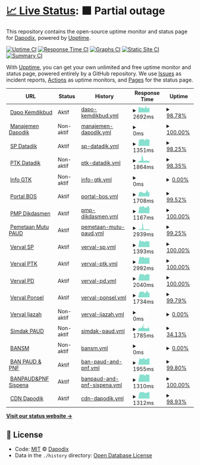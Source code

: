 # [📈 Live Status](https://dapodix.github.io/status): <!--live status--> **🟧 Partial outage**

This repository contains the open-source uptime monitor and status page for [Dapodix](https://dapodix.github.io/status), powered by [Upptime](https://github.com/upptime/upptime).

[![Uptime CI](https://github.com/koj-co/upptime/workflows/Uptime%20CI/badge.svg)](https://github.com/koj-co/upptime/actions?query=workflow%3A%22Uptime+CI%22)
[![Response Time CI](https://github.com/koj-co/upptime/workflows/Response%20Time%20CI/badge.svg)](https://github.com/koj-co/upptime/actions?query=workflow%3A%22Response+Time+CI%22)
[![Graphs CI](https://github.com/koj-co/upptime/workflows/Graphs%20CI/badge.svg)](https://github.com/koj-co/upptime/actions?query=workflow%3A%22Graphs+CI%22)
[![Static Site CI](https://github.com/koj-co/upptime/workflows/Static%20Site%20CI/badge.svg)](https://github.com/koj-co/upptime/actions?query=workflow%3A%22Static+Site+CI%22)
[![Summary CI](https://github.com/koj-co/upptime/workflows/Summary%20CI/badge.svg)](https://github.com/koj-co/upptime/actions?query=workflow%3A%22Summary+CI%22)

With [Upptime](https://upptime.js.org), you can get your own unlimited and free uptime monitor and status page, powered entirely by a GitHub repository. We use [Issues](https://github.com/dapodix/status/issues) as incident reports, [Actions](https://github.com/dapodix/status/actions) as uptime monitors, and [Pages](https://dapodix.github.io/status) for the status page.

<!--start: status pages-->
<!-- This summary is generated by Upptime (https://github.com/upptime/upptime) -->
<!-- Do not edit this manually, your changes will be overwritten -->
<!-- prettier-ignore -->
| URL | Status | History | Response Time | Uptime |
| --- | ------ | ------- | ------------- | ------ |
| <img alt="" src="https://favicons.githubusercontent.com/dapo.kemdikbud.go.id" height="13"> [Dapo Kemdikbud](https://dapo.kemdikbud.go.id/) | Aktif | [dapo-kemdikbud.yml](https://github.com/dapodix/status/commits/master/history/dapo-kemdikbud.yml) | <details><summary><img alt="Response time graph" src="./graphs/dapo-kemdikbud/response-time-week.png" height="20"> 2692ms</summary><br><a href="https://dapodix.github.io/status/history/dapo-kemdikbud"><img alt="Response time 2875" src="https://img.shields.io/endpoint?url=https%3A%2F%2Fraw.githubusercontent.com%2Fdapodix%2Fstatus%2Fmaster%2Fapi%2Fdapo-kemdikbud%2Fresponse-time.json"></a><br><a href="https://dapodix.github.io/status/history/dapo-kemdikbud"><img alt="24-hour response time 2629" src="https://img.shields.io/endpoint?url=https%3A%2F%2Fraw.githubusercontent.com%2Fdapodix%2Fstatus%2Fmaster%2Fapi%2Fdapo-kemdikbud%2Fresponse-time-day.json"></a><br><a href="https://dapodix.github.io/status/history/dapo-kemdikbud"><img alt="7-day response time 2692" src="https://img.shields.io/endpoint?url=https%3A%2F%2Fraw.githubusercontent.com%2Fdapodix%2Fstatus%2Fmaster%2Fapi%2Fdapo-kemdikbud%2Fresponse-time-week.json"></a><br><a href="https://dapodix.github.io/status/history/dapo-kemdikbud"><img alt="30-day response time 2875" src="https://img.shields.io/endpoint?url=https%3A%2F%2Fraw.githubusercontent.com%2Fdapodix%2Fstatus%2Fmaster%2Fapi%2Fdapo-kemdikbud%2Fresponse-time-month.json"></a><br><a href="https://dapodix.github.io/status/history/dapo-kemdikbud"><img alt="1-year response time 2875" src="https://img.shields.io/endpoint?url=https%3A%2F%2Fraw.githubusercontent.com%2Fdapodix%2Fstatus%2Fmaster%2Fapi%2Fdapo-kemdikbud%2Fresponse-time-year.json"></a></details> | <details><summary><a href="https://dapodix.github.io/status/history/dapo-kemdikbud">98.78%</a></summary><a href="https://dapodix.github.io/status/history/dapo-kemdikbud"><img alt="All-time uptime 98.18%" src="https://img.shields.io/endpoint?url=https%3A%2F%2Fraw.githubusercontent.com%2Fdapodix%2Fstatus%2Fmaster%2Fapi%2Fdapo-kemdikbud%2Fuptime.json"></a><br><a href="https://dapodix.github.io/status/history/dapo-kemdikbud"><img alt="24-hour uptime 99.07%" src="https://img.shields.io/endpoint?url=https%3A%2F%2Fraw.githubusercontent.com%2Fdapodix%2Fstatus%2Fmaster%2Fapi%2Fdapo-kemdikbud%2Fuptime-day.json"></a><br><a href="https://dapodix.github.io/status/history/dapo-kemdikbud"><img alt="7-day uptime 98.78%" src="https://img.shields.io/endpoint?url=https%3A%2F%2Fraw.githubusercontent.com%2Fdapodix%2Fstatus%2Fmaster%2Fapi%2Fdapo-kemdikbud%2Fuptime-week.json"></a><br><a href="https://dapodix.github.io/status/history/dapo-kemdikbud"><img alt="30-day uptime 98.18%" src="https://img.shields.io/endpoint?url=https%3A%2F%2Fraw.githubusercontent.com%2Fdapodix%2Fstatus%2Fmaster%2Fapi%2Fdapo-kemdikbud%2Fuptime-month.json"></a><br><a href="https://dapodix.github.io/status/history/dapo-kemdikbud"><img alt="1-year uptime 98.18%" src="https://img.shields.io/endpoint?url=https%3A%2F%2Fraw.githubusercontent.com%2Fdapodix%2Fstatus%2Fmaster%2Fapi%2Fdapo-kemdikbud%2Fuptime-year.json"></a></details>
| <img alt="" src="https://favicons.githubusercontent.com/datadik.kemdikbud.go.id" height="13"> [Manajemen Dapodik](http://datadik.kemdikbud.go.id/) | Non-aktif | [manajemen-dapodik.yml](https://github.com/dapodix/status/commits/master/history/manajemen-dapodik.yml) | <details><summary><img alt="Response time graph" src="./graphs/manajemen-dapodik/response-time-week.png" height="20"> 0ms</summary><br><a href="https://dapodix.github.io/status/history/manajemen-dapodik"><img alt="Response time 0" src="https://img.shields.io/endpoint?url=https%3A%2F%2Fraw.githubusercontent.com%2Fdapodix%2Fstatus%2Fmaster%2Fapi%2Fmanajemen-dapodik%2Fresponse-time.json"></a><br><a href="https://dapodix.github.io/status/history/manajemen-dapodik"><img alt="24-hour response time 0" src="https://img.shields.io/endpoint?url=https%3A%2F%2Fraw.githubusercontent.com%2Fdapodix%2Fstatus%2Fmaster%2Fapi%2Fmanajemen-dapodik%2Fresponse-time-day.json"></a><br><a href="https://dapodix.github.io/status/history/manajemen-dapodik"><img alt="7-day response time 0" src="https://img.shields.io/endpoint?url=https%3A%2F%2Fraw.githubusercontent.com%2Fdapodix%2Fstatus%2Fmaster%2Fapi%2Fmanajemen-dapodik%2Fresponse-time-week.json"></a><br><a href="https://dapodix.github.io/status/history/manajemen-dapodik"><img alt="30-day response time 0" src="https://img.shields.io/endpoint?url=https%3A%2F%2Fraw.githubusercontent.com%2Fdapodix%2Fstatus%2Fmaster%2Fapi%2Fmanajemen-dapodik%2Fresponse-time-month.json"></a><br><a href="https://dapodix.github.io/status/history/manajemen-dapodik"><img alt="1-year response time 0" src="https://img.shields.io/endpoint?url=https%3A%2F%2Fraw.githubusercontent.com%2Fdapodix%2Fstatus%2Fmaster%2Fapi%2Fmanajemen-dapodik%2Fresponse-time-year.json"></a></details> | <details><summary><a href="https://dapodix.github.io/status/history/manajemen-dapodik">100.00%</a></summary><a href="https://dapodix.github.io/status/history/manajemen-dapodik"><img alt="All-time uptime 51.73%" src="https://img.shields.io/endpoint?url=https%3A%2F%2Fraw.githubusercontent.com%2Fdapodix%2Fstatus%2Fmaster%2Fapi%2Fmanajemen-dapodik%2Fuptime.json"></a><br><a href="https://dapodix.github.io/status/history/manajemen-dapodik"><img alt="24-hour uptime 100.00%" src="https://img.shields.io/endpoint?url=https%3A%2F%2Fraw.githubusercontent.com%2Fdapodix%2Fstatus%2Fmaster%2Fapi%2Fmanajemen-dapodik%2Fuptime-day.json"></a><br><a href="https://dapodix.github.io/status/history/manajemen-dapodik"><img alt="7-day uptime 100.00%" src="https://img.shields.io/endpoint?url=https%3A%2F%2Fraw.githubusercontent.com%2Fdapodix%2Fstatus%2Fmaster%2Fapi%2Fmanajemen-dapodik%2Fuptime-week.json"></a><br><a href="https://dapodix.github.io/status/history/manajemen-dapodik"><img alt="30-day uptime 51.73%" src="https://img.shields.io/endpoint?url=https%3A%2F%2Fraw.githubusercontent.com%2Fdapodix%2Fstatus%2Fmaster%2Fapi%2Fmanajemen-dapodik%2Fuptime-month.json"></a><br><a href="https://dapodix.github.io/status/history/manajemen-dapodik"><img alt="1-year uptime 51.73%" src="https://img.shields.io/endpoint?url=https%3A%2F%2Fraw.githubusercontent.com%2Fdapodix%2Fstatus%2Fmaster%2Fapi%2Fmanajemen-dapodik%2Fuptime-year.json"></a></details>
| <img alt="" src="https://favicons.githubusercontent.com/sp.datadik.kemdikbud.go.id" height="13"> [SP Datadik](https://sp.datadik.kemdikbud.go.id/) | Aktif | [sp-datadik.yml](https://github.com/dapodix/status/commits/master/history/sp-datadik.yml) | <details><summary><img alt="Response time graph" src="./graphs/sp-datadik/response-time-week.png" height="20"> 1351ms</summary><br><a href="https://dapodix.github.io/status/history/sp-datadik"><img alt="Response time 3571" src="https://img.shields.io/endpoint?url=https%3A%2F%2Fraw.githubusercontent.com%2Fdapodix%2Fstatus%2Fmaster%2Fapi%2Fsp-datadik%2Fresponse-time.json"></a><br><a href="https://dapodix.github.io/status/history/sp-datadik"><img alt="24-hour response time 1330" src="https://img.shields.io/endpoint?url=https%3A%2F%2Fraw.githubusercontent.com%2Fdapodix%2Fstatus%2Fmaster%2Fapi%2Fsp-datadik%2Fresponse-time-day.json"></a><br><a href="https://dapodix.github.io/status/history/sp-datadik"><img alt="7-day response time 1351" src="https://img.shields.io/endpoint?url=https%3A%2F%2Fraw.githubusercontent.com%2Fdapodix%2Fstatus%2Fmaster%2Fapi%2Fsp-datadik%2Fresponse-time-week.json"></a><br><a href="https://dapodix.github.io/status/history/sp-datadik"><img alt="30-day response time 3571" src="https://img.shields.io/endpoint?url=https%3A%2F%2Fraw.githubusercontent.com%2Fdapodix%2Fstatus%2Fmaster%2Fapi%2Fsp-datadik%2Fresponse-time-month.json"></a><br><a href="https://dapodix.github.io/status/history/sp-datadik"><img alt="1-year response time 3571" src="https://img.shields.io/endpoint?url=https%3A%2F%2Fraw.githubusercontent.com%2Fdapodix%2Fstatus%2Fmaster%2Fapi%2Fsp-datadik%2Fresponse-time-year.json"></a></details> | <details><summary><a href="https://dapodix.github.io/status/history/sp-datadik">98.25%</a></summary><a href="https://dapodix.github.io/status/history/sp-datadik"><img alt="All-time uptime 84.01%" src="https://img.shields.io/endpoint?url=https%3A%2F%2Fraw.githubusercontent.com%2Fdapodix%2Fstatus%2Fmaster%2Fapi%2Fsp-datadik%2Fuptime.json"></a><br><a href="https://dapodix.github.io/status/history/sp-datadik"><img alt="24-hour uptime 89.86%" src="https://img.shields.io/endpoint?url=https%3A%2F%2Fraw.githubusercontent.com%2Fdapodix%2Fstatus%2Fmaster%2Fapi%2Fsp-datadik%2Fuptime-day.json"></a><br><a href="https://dapodix.github.io/status/history/sp-datadik"><img alt="7-day uptime 98.25%" src="https://img.shields.io/endpoint?url=https%3A%2F%2Fraw.githubusercontent.com%2Fdapodix%2Fstatus%2Fmaster%2Fapi%2Fsp-datadik%2Fuptime-week.json"></a><br><a href="https://dapodix.github.io/status/history/sp-datadik"><img alt="30-day uptime 84.01%" src="https://img.shields.io/endpoint?url=https%3A%2F%2Fraw.githubusercontent.com%2Fdapodix%2Fstatus%2Fmaster%2Fapi%2Fsp-datadik%2Fuptime-month.json"></a><br><a href="https://dapodix.github.io/status/history/sp-datadik"><img alt="1-year uptime 84.01%" src="https://img.shields.io/endpoint?url=https%3A%2F%2Fraw.githubusercontent.com%2Fdapodix%2Fstatus%2Fmaster%2Fapi%2Fsp-datadik%2Fuptime-year.json"></a></details>
| <img alt="" src="https://favicons.githubusercontent.com/ptk.datadik.kemdikbud.go.id" height="13"> [PTK Datadik](https://ptk.datadik.kemdikbud.go.id) | Non-aktif | [ptk-datadik.yml](https://github.com/dapodix/status/commits/master/history/ptk-datadik.yml) | <details><summary><img alt="Response time graph" src="./graphs/ptk-datadik/response-time-week.png" height="20"> 1864ms</summary><br><a href="https://dapodix.github.io/status/history/ptk-datadik"><img alt="Response time 7818" src="https://img.shields.io/endpoint?url=https%3A%2F%2Fraw.githubusercontent.com%2Fdapodix%2Fstatus%2Fmaster%2Fapi%2Fptk-datadik%2Fresponse-time.json"></a><br><a href="https://dapodix.github.io/status/history/ptk-datadik"><img alt="24-hour response time 1354" src="https://img.shields.io/endpoint?url=https%3A%2F%2Fraw.githubusercontent.com%2Fdapodix%2Fstatus%2Fmaster%2Fapi%2Fptk-datadik%2Fresponse-time-day.json"></a><br><a href="https://dapodix.github.io/status/history/ptk-datadik"><img alt="7-day response time 1864" src="https://img.shields.io/endpoint?url=https%3A%2F%2Fraw.githubusercontent.com%2Fdapodix%2Fstatus%2Fmaster%2Fapi%2Fptk-datadik%2Fresponse-time-week.json"></a><br><a href="https://dapodix.github.io/status/history/ptk-datadik"><img alt="30-day response time 7818" src="https://img.shields.io/endpoint?url=https%3A%2F%2Fraw.githubusercontent.com%2Fdapodix%2Fstatus%2Fmaster%2Fapi%2Fptk-datadik%2Fresponse-time-month.json"></a><br><a href="https://dapodix.github.io/status/history/ptk-datadik"><img alt="1-year response time 7818" src="https://img.shields.io/endpoint?url=https%3A%2F%2Fraw.githubusercontent.com%2Fdapodix%2Fstatus%2Fmaster%2Fapi%2Fptk-datadik%2Fresponse-time-year.json"></a></details> | <details><summary><a href="https://dapodix.github.io/status/history/ptk-datadik">98.35%</a></summary><a href="https://dapodix.github.io/status/history/ptk-datadik"><img alt="All-time uptime 95.24%" src="https://img.shields.io/endpoint?url=https%3A%2F%2Fraw.githubusercontent.com%2Fdapodix%2Fstatus%2Fmaster%2Fapi%2Fptk-datadik%2Fuptime.json"></a><br><a href="https://dapodix.github.io/status/history/ptk-datadik"><img alt="24-hour uptime 99.96%" src="https://img.shields.io/endpoint?url=https%3A%2F%2Fraw.githubusercontent.com%2Fdapodix%2Fstatus%2Fmaster%2Fapi%2Fptk-datadik%2Fuptime-day.json"></a><br><a href="https://dapodix.github.io/status/history/ptk-datadik"><img alt="7-day uptime 98.35%" src="https://img.shields.io/endpoint?url=https%3A%2F%2Fraw.githubusercontent.com%2Fdapodix%2Fstatus%2Fmaster%2Fapi%2Fptk-datadik%2Fuptime-week.json"></a><br><a href="https://dapodix.github.io/status/history/ptk-datadik"><img alt="30-day uptime 95.24%" src="https://img.shields.io/endpoint?url=https%3A%2F%2Fraw.githubusercontent.com%2Fdapodix%2Fstatus%2Fmaster%2Fapi%2Fptk-datadik%2Fuptime-month.json"></a><br><a href="https://dapodix.github.io/status/history/ptk-datadik"><img alt="1-year uptime 95.24%" src="https://img.shields.io/endpoint?url=https%3A%2F%2Fraw.githubusercontent.com%2Fdapodix%2Fstatus%2Fmaster%2Fapi%2Fptk-datadik%2Fuptime-year.json"></a></details>
| <img alt="" src="https://favicons.githubusercontent.com/info.gtk.kemdikbud.go.id" height="13"> [Info GTK](https://info.gtk.kemdikbud.go.id/) | Non-aktif | [info-gtk.yml](https://github.com/dapodix/status/commits/master/history/info-gtk.yml) | <details><summary><img alt="Response time graph" src="./graphs/info-gtk/response-time-week.png" height="20"> 0ms</summary><br><a href="https://dapodix.github.io/status/history/info-gtk"><img alt="Response time 0" src="https://img.shields.io/endpoint?url=https%3A%2F%2Fraw.githubusercontent.com%2Fdapodix%2Fstatus%2Fmaster%2Fapi%2Finfo-gtk%2Fresponse-time.json"></a><br><a href="https://dapodix.github.io/status/history/info-gtk"><img alt="24-hour response time 0" src="https://img.shields.io/endpoint?url=https%3A%2F%2Fraw.githubusercontent.com%2Fdapodix%2Fstatus%2Fmaster%2Fapi%2Finfo-gtk%2Fresponse-time-day.json"></a><br><a href="https://dapodix.github.io/status/history/info-gtk"><img alt="7-day response time 0" src="https://img.shields.io/endpoint?url=https%3A%2F%2Fraw.githubusercontent.com%2Fdapodix%2Fstatus%2Fmaster%2Fapi%2Finfo-gtk%2Fresponse-time-week.json"></a><br><a href="https://dapodix.github.io/status/history/info-gtk"><img alt="30-day response time 0" src="https://img.shields.io/endpoint?url=https%3A%2F%2Fraw.githubusercontent.com%2Fdapodix%2Fstatus%2Fmaster%2Fapi%2Finfo-gtk%2Fresponse-time-month.json"></a><br><a href="https://dapodix.github.io/status/history/info-gtk"><img alt="1-year response time 0" src="https://img.shields.io/endpoint?url=https%3A%2F%2Fraw.githubusercontent.com%2Fdapodix%2Fstatus%2Fmaster%2Fapi%2Finfo-gtk%2Fresponse-time-year.json"></a></details> | <details><summary><a href="https://dapodix.github.io/status/history/info-gtk">0.00%</a></summary><a href="https://dapodix.github.io/status/history/info-gtk"><img alt="All-time uptime 0.00%" src="https://img.shields.io/endpoint?url=https%3A%2F%2Fraw.githubusercontent.com%2Fdapodix%2Fstatus%2Fmaster%2Fapi%2Finfo-gtk%2Fuptime.json"></a><br><a href="https://dapodix.github.io/status/history/info-gtk"><img alt="24-hour uptime 0.00%" src="https://img.shields.io/endpoint?url=https%3A%2F%2Fraw.githubusercontent.com%2Fdapodix%2Fstatus%2Fmaster%2Fapi%2Finfo-gtk%2Fuptime-day.json"></a><br><a href="https://dapodix.github.io/status/history/info-gtk"><img alt="7-day uptime 0.00%" src="https://img.shields.io/endpoint?url=https%3A%2F%2Fraw.githubusercontent.com%2Fdapodix%2Fstatus%2Fmaster%2Fapi%2Finfo-gtk%2Fuptime-week.json"></a><br><a href="https://dapodix.github.io/status/history/info-gtk"><img alt="30-day uptime 0.00%" src="https://img.shields.io/endpoint?url=https%3A%2F%2Fraw.githubusercontent.com%2Fdapodix%2Fstatus%2Fmaster%2Fapi%2Finfo-gtk%2Fuptime-month.json"></a><br><a href="https://dapodix.github.io/status/history/info-gtk"><img alt="1-year uptime 0.00%" src="https://img.shields.io/endpoint?url=https%3A%2F%2Fraw.githubusercontent.com%2Fdapodix%2Fstatus%2Fmaster%2Fapi%2Finfo-gtk%2Fuptime-year.json"></a></details>
| <img alt="" src="https://favicons.githubusercontent.com/bos.kemdikbud.go.id" height="13"> [Portal BOS](https://bos.kemdikbud.go.id/) | Aktif | [portal-bos.yml](https://github.com/dapodix/status/commits/master/history/portal-bos.yml) | <details><summary><img alt="Response time graph" src="./graphs/portal-bos/response-time-week.png" height="20"> 1708ms</summary><br><a href="https://dapodix.github.io/status/history/portal-bos"><img alt="Response time 3024" src="https://img.shields.io/endpoint?url=https%3A%2F%2Fraw.githubusercontent.com%2Fdapodix%2Fstatus%2Fmaster%2Fapi%2Fportal-bos%2Fresponse-time.json"></a><br><a href="https://dapodix.github.io/status/history/portal-bos"><img alt="24-hour response time 1626" src="https://img.shields.io/endpoint?url=https%3A%2F%2Fraw.githubusercontent.com%2Fdapodix%2Fstatus%2Fmaster%2Fapi%2Fportal-bos%2Fresponse-time-day.json"></a><br><a href="https://dapodix.github.io/status/history/portal-bos"><img alt="7-day response time 1708" src="https://img.shields.io/endpoint?url=https%3A%2F%2Fraw.githubusercontent.com%2Fdapodix%2Fstatus%2Fmaster%2Fapi%2Fportal-bos%2Fresponse-time-week.json"></a><br><a href="https://dapodix.github.io/status/history/portal-bos"><img alt="30-day response time 3024" src="https://img.shields.io/endpoint?url=https%3A%2F%2Fraw.githubusercontent.com%2Fdapodix%2Fstatus%2Fmaster%2Fapi%2Fportal-bos%2Fresponse-time-month.json"></a><br><a href="https://dapodix.github.io/status/history/portal-bos"><img alt="1-year response time 3024" src="https://img.shields.io/endpoint?url=https%3A%2F%2Fraw.githubusercontent.com%2Fdapodix%2Fstatus%2Fmaster%2Fapi%2Fportal-bos%2Fresponse-time-year.json"></a></details> | <details><summary><a href="https://dapodix.github.io/status/history/portal-bos">99.52%</a></summary><a href="https://dapodix.github.io/status/history/portal-bos"><img alt="All-time uptime 94.44%" src="https://img.shields.io/endpoint?url=https%3A%2F%2Fraw.githubusercontent.com%2Fdapodix%2Fstatus%2Fmaster%2Fapi%2Fportal-bos%2Fuptime.json"></a><br><a href="https://dapodix.github.io/status/history/portal-bos"><img alt="24-hour uptime 100.00%" src="https://img.shields.io/endpoint?url=https%3A%2F%2Fraw.githubusercontent.com%2Fdapodix%2Fstatus%2Fmaster%2Fapi%2Fportal-bos%2Fuptime-day.json"></a><br><a href="https://dapodix.github.io/status/history/portal-bos"><img alt="7-day uptime 99.52%" src="https://img.shields.io/endpoint?url=https%3A%2F%2Fraw.githubusercontent.com%2Fdapodix%2Fstatus%2Fmaster%2Fapi%2Fportal-bos%2Fuptime-week.json"></a><br><a href="https://dapodix.github.io/status/history/portal-bos"><img alt="30-day uptime 94.44%" src="https://img.shields.io/endpoint?url=https%3A%2F%2Fraw.githubusercontent.com%2Fdapodix%2Fstatus%2Fmaster%2Fapi%2Fportal-bos%2Fuptime-month.json"></a><br><a href="https://dapodix.github.io/status/history/portal-bos"><img alt="1-year uptime 94.44%" src="https://img.shields.io/endpoint?url=https%3A%2F%2Fraw.githubusercontent.com%2Fdapodix%2Fstatus%2Fmaster%2Fapi%2Fportal-bos%2Fuptime-year.json"></a></details>
| <img alt="" src="https://favicons.githubusercontent.com/pmp.kemdikbud.go.id" height="13"> [PMP Dikdasmen](http://pmp.kemdikbud.go.id/) | Aktif | [pmp-dikdasmen.yml](https://github.com/dapodix/status/commits/master/history/pmp-dikdasmen.yml) | <details><summary><img alt="Response time graph" src="./graphs/pmp-dikdasmen/response-time-week.png" height="20"> 1167ms</summary><br><a href="https://dapodix.github.io/status/history/pmp-dikdasmen"><img alt="Response time 2386" src="https://img.shields.io/endpoint?url=https%3A%2F%2Fraw.githubusercontent.com%2Fdapodix%2Fstatus%2Fmaster%2Fapi%2Fpmp-dikdasmen%2Fresponse-time.json"></a><br><a href="https://dapodix.github.io/status/history/pmp-dikdasmen"><img alt="24-hour response time 978" src="https://img.shields.io/endpoint?url=https%3A%2F%2Fraw.githubusercontent.com%2Fdapodix%2Fstatus%2Fmaster%2Fapi%2Fpmp-dikdasmen%2Fresponse-time-day.json"></a><br><a href="https://dapodix.github.io/status/history/pmp-dikdasmen"><img alt="7-day response time 1167" src="https://img.shields.io/endpoint?url=https%3A%2F%2Fraw.githubusercontent.com%2Fdapodix%2Fstatus%2Fmaster%2Fapi%2Fpmp-dikdasmen%2Fresponse-time-week.json"></a><br><a href="https://dapodix.github.io/status/history/pmp-dikdasmen"><img alt="30-day response time 2386" src="https://img.shields.io/endpoint?url=https%3A%2F%2Fraw.githubusercontent.com%2Fdapodix%2Fstatus%2Fmaster%2Fapi%2Fpmp-dikdasmen%2Fresponse-time-month.json"></a><br><a href="https://dapodix.github.io/status/history/pmp-dikdasmen"><img alt="1-year response time 2386" src="https://img.shields.io/endpoint?url=https%3A%2F%2Fraw.githubusercontent.com%2Fdapodix%2Fstatus%2Fmaster%2Fapi%2Fpmp-dikdasmen%2Fresponse-time-year.json"></a></details> | <details><summary><a href="https://dapodix.github.io/status/history/pmp-dikdasmen">100.00%</a></summary><a href="https://dapodix.github.io/status/history/pmp-dikdasmen"><img alt="All-time uptime 99.70%" src="https://img.shields.io/endpoint?url=https%3A%2F%2Fraw.githubusercontent.com%2Fdapodix%2Fstatus%2Fmaster%2Fapi%2Fpmp-dikdasmen%2Fuptime.json"></a><br><a href="https://dapodix.github.io/status/history/pmp-dikdasmen"><img alt="24-hour uptime 100.00%" src="https://img.shields.io/endpoint?url=https%3A%2F%2Fraw.githubusercontent.com%2Fdapodix%2Fstatus%2Fmaster%2Fapi%2Fpmp-dikdasmen%2Fuptime-day.json"></a><br><a href="https://dapodix.github.io/status/history/pmp-dikdasmen"><img alt="7-day uptime 100.00%" src="https://img.shields.io/endpoint?url=https%3A%2F%2Fraw.githubusercontent.com%2Fdapodix%2Fstatus%2Fmaster%2Fapi%2Fpmp-dikdasmen%2Fuptime-week.json"></a><br><a href="https://dapodix.github.io/status/history/pmp-dikdasmen"><img alt="30-day uptime 99.70%" src="https://img.shields.io/endpoint?url=https%3A%2F%2Fraw.githubusercontent.com%2Fdapodix%2Fstatus%2Fmaster%2Fapi%2Fpmp-dikdasmen%2Fuptime-month.json"></a><br><a href="https://dapodix.github.io/status/history/pmp-dikdasmen"><img alt="1-year uptime 99.70%" src="https://img.shields.io/endpoint?url=https%3A%2F%2Fraw.githubusercontent.com%2Fdapodix%2Fstatus%2Fmaster%2Fapi%2Fpmp-dikdasmen%2Fuptime-year.json"></a></details>
| <img alt="" src="https://favicons.githubusercontent.com/pemetaanmutu.paud-dikmas.kemdikbud.go.id" height="13"> [Pemetaan Mutu PAUD](https://pemetaanmutu.paud-dikmas.kemdikbud.go.id/) | Aktif | [pemetaan-mutu-paud.yml](https://github.com/dapodix/status/commits/master/history/pemetaan-mutu-paud.yml) | <details><summary><img alt="Response time graph" src="./graphs/pemetaan-mutu-paud/response-time-week.png" height="20"> 2939ms</summary><br><a href="https://dapodix.github.io/status/history/pemetaan-mutu-paud"><img alt="Response time 2373" src="https://img.shields.io/endpoint?url=https%3A%2F%2Fraw.githubusercontent.com%2Fdapodix%2Fstatus%2Fmaster%2Fapi%2Fpemetaan-mutu-paud%2Fresponse-time.json"></a><br><a href="https://dapodix.github.io/status/history/pemetaan-mutu-paud"><img alt="24-hour response time 1793" src="https://img.shields.io/endpoint?url=https%3A%2F%2Fraw.githubusercontent.com%2Fdapodix%2Fstatus%2Fmaster%2Fapi%2Fpemetaan-mutu-paud%2Fresponse-time-day.json"></a><br><a href="https://dapodix.github.io/status/history/pemetaan-mutu-paud"><img alt="7-day response time 2939" src="https://img.shields.io/endpoint?url=https%3A%2F%2Fraw.githubusercontent.com%2Fdapodix%2Fstatus%2Fmaster%2Fapi%2Fpemetaan-mutu-paud%2Fresponse-time-week.json"></a><br><a href="https://dapodix.github.io/status/history/pemetaan-mutu-paud"><img alt="30-day response time 2373" src="https://img.shields.io/endpoint?url=https%3A%2F%2Fraw.githubusercontent.com%2Fdapodix%2Fstatus%2Fmaster%2Fapi%2Fpemetaan-mutu-paud%2Fresponse-time-month.json"></a><br><a href="https://dapodix.github.io/status/history/pemetaan-mutu-paud"><img alt="1-year response time 2373" src="https://img.shields.io/endpoint?url=https%3A%2F%2Fraw.githubusercontent.com%2Fdapodix%2Fstatus%2Fmaster%2Fapi%2Fpemetaan-mutu-paud%2Fresponse-time-year.json"></a></details> | <details><summary><a href="https://dapodix.github.io/status/history/pemetaan-mutu-paud">99.25%</a></summary><a href="https://dapodix.github.io/status/history/pemetaan-mutu-paud"><img alt="All-time uptime 93.15%" src="https://img.shields.io/endpoint?url=https%3A%2F%2Fraw.githubusercontent.com%2Fdapodix%2Fstatus%2Fmaster%2Fapi%2Fpemetaan-mutu-paud%2Fuptime.json"></a><br><a href="https://dapodix.github.io/status/history/pemetaan-mutu-paud"><img alt="24-hour uptime 100.00%" src="https://img.shields.io/endpoint?url=https%3A%2F%2Fraw.githubusercontent.com%2Fdapodix%2Fstatus%2Fmaster%2Fapi%2Fpemetaan-mutu-paud%2Fuptime-day.json"></a><br><a href="https://dapodix.github.io/status/history/pemetaan-mutu-paud"><img alt="7-day uptime 99.25%" src="https://img.shields.io/endpoint?url=https%3A%2F%2Fraw.githubusercontent.com%2Fdapodix%2Fstatus%2Fmaster%2Fapi%2Fpemetaan-mutu-paud%2Fuptime-week.json"></a><br><a href="https://dapodix.github.io/status/history/pemetaan-mutu-paud"><img alt="30-day uptime 93.15%" src="https://img.shields.io/endpoint?url=https%3A%2F%2Fraw.githubusercontent.com%2Fdapodix%2Fstatus%2Fmaster%2Fapi%2Fpemetaan-mutu-paud%2Fuptime-month.json"></a><br><a href="https://dapodix.github.io/status/history/pemetaan-mutu-paud"><img alt="1-year uptime 93.15%" src="https://img.shields.io/endpoint?url=https%3A%2F%2Fraw.githubusercontent.com%2Fdapodix%2Fstatus%2Fmaster%2Fapi%2Fpemetaan-mutu-paud%2Fuptime-year.json"></a></details>
| <img alt="" src="https://favicons.githubusercontent.com/vervalsp.data.kemdikbud.go.id" height="13"> [Verval SP](http://vervalsp.data.kemdikbud.go.id/) | Aktif | [verval-sp.yml](https://github.com/dapodix/status/commits/master/history/verval-sp.yml) | <details><summary><img alt="Response time graph" src="./graphs/verval-sp/response-time-week.png" height="20"> 1393ms</summary><br><a href="https://dapodix.github.io/status/history/verval-sp"><img alt="Response time 1781" src="https://img.shields.io/endpoint?url=https%3A%2F%2Fraw.githubusercontent.com%2Fdapodix%2Fstatus%2Fmaster%2Fapi%2Fverval-sp%2Fresponse-time.json"></a><br><a href="https://dapodix.github.io/status/history/verval-sp"><img alt="24-hour response time 1330" src="https://img.shields.io/endpoint?url=https%3A%2F%2Fraw.githubusercontent.com%2Fdapodix%2Fstatus%2Fmaster%2Fapi%2Fverval-sp%2Fresponse-time-day.json"></a><br><a href="https://dapodix.github.io/status/history/verval-sp"><img alt="7-day response time 1393" src="https://img.shields.io/endpoint?url=https%3A%2F%2Fraw.githubusercontent.com%2Fdapodix%2Fstatus%2Fmaster%2Fapi%2Fverval-sp%2Fresponse-time-week.json"></a><br><a href="https://dapodix.github.io/status/history/verval-sp"><img alt="30-day response time 1781" src="https://img.shields.io/endpoint?url=https%3A%2F%2Fraw.githubusercontent.com%2Fdapodix%2Fstatus%2Fmaster%2Fapi%2Fverval-sp%2Fresponse-time-month.json"></a><br><a href="https://dapodix.github.io/status/history/verval-sp"><img alt="1-year response time 1781" src="https://img.shields.io/endpoint?url=https%3A%2F%2Fraw.githubusercontent.com%2Fdapodix%2Fstatus%2Fmaster%2Fapi%2Fverval-sp%2Fresponse-time-year.json"></a></details> | <details><summary><a href="https://dapodix.github.io/status/history/verval-sp">100.00%</a></summary><a href="https://dapodix.github.io/status/history/verval-sp"><img alt="All-time uptime 99.98%" src="https://img.shields.io/endpoint?url=https%3A%2F%2Fraw.githubusercontent.com%2Fdapodix%2Fstatus%2Fmaster%2Fapi%2Fverval-sp%2Fuptime.json"></a><br><a href="https://dapodix.github.io/status/history/verval-sp"><img alt="24-hour uptime 100.00%" src="https://img.shields.io/endpoint?url=https%3A%2F%2Fraw.githubusercontent.com%2Fdapodix%2Fstatus%2Fmaster%2Fapi%2Fverval-sp%2Fuptime-day.json"></a><br><a href="https://dapodix.github.io/status/history/verval-sp"><img alt="7-day uptime 100.00%" src="https://img.shields.io/endpoint?url=https%3A%2F%2Fraw.githubusercontent.com%2Fdapodix%2Fstatus%2Fmaster%2Fapi%2Fverval-sp%2Fuptime-week.json"></a><br><a href="https://dapodix.github.io/status/history/verval-sp"><img alt="30-day uptime 99.98%" src="https://img.shields.io/endpoint?url=https%3A%2F%2Fraw.githubusercontent.com%2Fdapodix%2Fstatus%2Fmaster%2Fapi%2Fverval-sp%2Fuptime-month.json"></a><br><a href="https://dapodix.github.io/status/history/verval-sp"><img alt="1-year uptime 99.98%" src="https://img.shields.io/endpoint?url=https%3A%2F%2Fraw.githubusercontent.com%2Fdapodix%2Fstatus%2Fmaster%2Fapi%2Fverval-sp%2Fuptime-year.json"></a></details>
| <img alt="" src="https://favicons.githubusercontent.com/vervalptk.data.kemdikbud.go.id" height="13"> [Verval PTK](http://vervalptk.data.kemdikbud.go.id/) | Aktif | [verval-ptk.yml](https://github.com/dapodix/status/commits/master/history/verval-ptk.yml) | <details><summary><img alt="Response time graph" src="./graphs/verval-ptk/response-time-week.png" height="20"> 2992ms</summary><br><a href="https://dapodix.github.io/status/history/verval-ptk"><img alt="Response time 3388" src="https://img.shields.io/endpoint?url=https%3A%2F%2Fraw.githubusercontent.com%2Fdapodix%2Fstatus%2Fmaster%2Fapi%2Fverval-ptk%2Fresponse-time.json"></a><br><a href="https://dapodix.github.io/status/history/verval-ptk"><img alt="24-hour response time 3122" src="https://img.shields.io/endpoint?url=https%3A%2F%2Fraw.githubusercontent.com%2Fdapodix%2Fstatus%2Fmaster%2Fapi%2Fverval-ptk%2Fresponse-time-day.json"></a><br><a href="https://dapodix.github.io/status/history/verval-ptk"><img alt="7-day response time 2992" src="https://img.shields.io/endpoint?url=https%3A%2F%2Fraw.githubusercontent.com%2Fdapodix%2Fstatus%2Fmaster%2Fapi%2Fverval-ptk%2Fresponse-time-week.json"></a><br><a href="https://dapodix.github.io/status/history/verval-ptk"><img alt="30-day response time 3388" src="https://img.shields.io/endpoint?url=https%3A%2F%2Fraw.githubusercontent.com%2Fdapodix%2Fstatus%2Fmaster%2Fapi%2Fverval-ptk%2Fresponse-time-month.json"></a><br><a href="https://dapodix.github.io/status/history/verval-ptk"><img alt="1-year response time 3388" src="https://img.shields.io/endpoint?url=https%3A%2F%2Fraw.githubusercontent.com%2Fdapodix%2Fstatus%2Fmaster%2Fapi%2Fverval-ptk%2Fresponse-time-year.json"></a></details> | <details><summary><a href="https://dapodix.github.io/status/history/verval-ptk">100.00%</a></summary><a href="https://dapodix.github.io/status/history/verval-ptk"><img alt="All-time uptime 100.00%" src="https://img.shields.io/endpoint?url=https%3A%2F%2Fraw.githubusercontent.com%2Fdapodix%2Fstatus%2Fmaster%2Fapi%2Fverval-ptk%2Fuptime.json"></a><br><a href="https://dapodix.github.io/status/history/verval-ptk"><img alt="24-hour uptime 100.00%" src="https://img.shields.io/endpoint?url=https%3A%2F%2Fraw.githubusercontent.com%2Fdapodix%2Fstatus%2Fmaster%2Fapi%2Fverval-ptk%2Fuptime-day.json"></a><br><a href="https://dapodix.github.io/status/history/verval-ptk"><img alt="7-day uptime 100.00%" src="https://img.shields.io/endpoint?url=https%3A%2F%2Fraw.githubusercontent.com%2Fdapodix%2Fstatus%2Fmaster%2Fapi%2Fverval-ptk%2Fuptime-week.json"></a><br><a href="https://dapodix.github.io/status/history/verval-ptk"><img alt="30-day uptime 100.00%" src="https://img.shields.io/endpoint?url=https%3A%2F%2Fraw.githubusercontent.com%2Fdapodix%2Fstatus%2Fmaster%2Fapi%2Fverval-ptk%2Fuptime-month.json"></a><br><a href="https://dapodix.github.io/status/history/verval-ptk"><img alt="1-year uptime 100.00%" src="https://img.shields.io/endpoint?url=https%3A%2F%2Fraw.githubusercontent.com%2Fdapodix%2Fstatus%2Fmaster%2Fapi%2Fverval-ptk%2Fuptime-year.json"></a></details>
| <img alt="" src="https://favicons.githubusercontent.com/vervalpd.data.kemdikbud.go.id" height="13"> [Verval PD](http://vervalpd.data.kemdikbud.go.id/) | Aktif | [verval-pd.yml](https://github.com/dapodix/status/commits/master/history/verval-pd.yml) | <details><summary><img alt="Response time graph" src="./graphs/verval-pd/response-time-week.png" height="20"> 2040ms</summary><br><a href="https://dapodix.github.io/status/history/verval-pd"><img alt="Response time 2162" src="https://img.shields.io/endpoint?url=https%3A%2F%2Fraw.githubusercontent.com%2Fdapodix%2Fstatus%2Fmaster%2Fapi%2Fverval-pd%2Fresponse-time.json"></a><br><a href="https://dapodix.github.io/status/history/verval-pd"><img alt="24-hour response time 2025" src="https://img.shields.io/endpoint?url=https%3A%2F%2Fraw.githubusercontent.com%2Fdapodix%2Fstatus%2Fmaster%2Fapi%2Fverval-pd%2Fresponse-time-day.json"></a><br><a href="https://dapodix.github.io/status/history/verval-pd"><img alt="7-day response time 2040" src="https://img.shields.io/endpoint?url=https%3A%2F%2Fraw.githubusercontent.com%2Fdapodix%2Fstatus%2Fmaster%2Fapi%2Fverval-pd%2Fresponse-time-week.json"></a><br><a href="https://dapodix.github.io/status/history/verval-pd"><img alt="30-day response time 2162" src="https://img.shields.io/endpoint?url=https%3A%2F%2Fraw.githubusercontent.com%2Fdapodix%2Fstatus%2Fmaster%2Fapi%2Fverval-pd%2Fresponse-time-month.json"></a><br><a href="https://dapodix.github.io/status/history/verval-pd"><img alt="1-year response time 2162" src="https://img.shields.io/endpoint?url=https%3A%2F%2Fraw.githubusercontent.com%2Fdapodix%2Fstatus%2Fmaster%2Fapi%2Fverval-pd%2Fresponse-time-year.json"></a></details> | <details><summary><a href="https://dapodix.github.io/status/history/verval-pd">100.00%</a></summary><a href="https://dapodix.github.io/status/history/verval-pd"><img alt="All-time uptime 100.00%" src="https://img.shields.io/endpoint?url=https%3A%2F%2Fraw.githubusercontent.com%2Fdapodix%2Fstatus%2Fmaster%2Fapi%2Fverval-pd%2Fuptime.json"></a><br><a href="https://dapodix.github.io/status/history/verval-pd"><img alt="24-hour uptime 100.00%" src="https://img.shields.io/endpoint?url=https%3A%2F%2Fraw.githubusercontent.com%2Fdapodix%2Fstatus%2Fmaster%2Fapi%2Fverval-pd%2Fuptime-day.json"></a><br><a href="https://dapodix.github.io/status/history/verval-pd"><img alt="7-day uptime 100.00%" src="https://img.shields.io/endpoint?url=https%3A%2F%2Fraw.githubusercontent.com%2Fdapodix%2Fstatus%2Fmaster%2Fapi%2Fverval-pd%2Fuptime-week.json"></a><br><a href="https://dapodix.github.io/status/history/verval-pd"><img alt="30-day uptime 100.00%" src="https://img.shields.io/endpoint?url=https%3A%2F%2Fraw.githubusercontent.com%2Fdapodix%2Fstatus%2Fmaster%2Fapi%2Fverval-pd%2Fuptime-month.json"></a><br><a href="https://dapodix.github.io/status/history/verval-pd"><img alt="1-year uptime 100.00%" src="https://img.shields.io/endpoint?url=https%3A%2F%2Fraw.githubusercontent.com%2Fdapodix%2Fstatus%2Fmaster%2Fapi%2Fverval-pd%2Fuptime-year.json"></a></details>
| <img alt="" src="https://favicons.githubusercontent.com/vervalponsel.data.kemdikbud.go.id" height="13"> [Verval Ponsel](https://vervalponsel.data.kemdikbud.go.id/) | Aktif | [verval-ponsel.yml](https://github.com/dapodix/status/commits/master/history/verval-ponsel.yml) | <details><summary><img alt="Response time graph" src="./graphs/verval-ponsel/response-time-week.png" height="20"> 1734ms</summary><br><a href="https://dapodix.github.io/status/history/verval-ponsel"><img alt="Response time 1805" src="https://img.shields.io/endpoint?url=https%3A%2F%2Fraw.githubusercontent.com%2Fdapodix%2Fstatus%2Fmaster%2Fapi%2Fverval-ponsel%2Fresponse-time.json"></a><br><a href="https://dapodix.github.io/status/history/verval-ponsel"><img alt="24-hour response time 1652" src="https://img.shields.io/endpoint?url=https%3A%2F%2Fraw.githubusercontent.com%2Fdapodix%2Fstatus%2Fmaster%2Fapi%2Fverval-ponsel%2Fresponse-time-day.json"></a><br><a href="https://dapodix.github.io/status/history/verval-ponsel"><img alt="7-day response time 1734" src="https://img.shields.io/endpoint?url=https%3A%2F%2Fraw.githubusercontent.com%2Fdapodix%2Fstatus%2Fmaster%2Fapi%2Fverval-ponsel%2Fresponse-time-week.json"></a><br><a href="https://dapodix.github.io/status/history/verval-ponsel"><img alt="30-day response time 1805" src="https://img.shields.io/endpoint?url=https%3A%2F%2Fraw.githubusercontent.com%2Fdapodix%2Fstatus%2Fmaster%2Fapi%2Fverval-ponsel%2Fresponse-time-month.json"></a><br><a href="https://dapodix.github.io/status/history/verval-ponsel"><img alt="1-year response time 1805" src="https://img.shields.io/endpoint?url=https%3A%2F%2Fraw.githubusercontent.com%2Fdapodix%2Fstatus%2Fmaster%2Fapi%2Fverval-ponsel%2Fresponse-time-year.json"></a></details> | <details><summary><a href="https://dapodix.github.io/status/history/verval-ponsel">99.79%</a></summary><a href="https://dapodix.github.io/status/history/verval-ponsel"><img alt="All-time uptime 99.72%" src="https://img.shields.io/endpoint?url=https%3A%2F%2Fraw.githubusercontent.com%2Fdapodix%2Fstatus%2Fmaster%2Fapi%2Fverval-ponsel%2Fuptime.json"></a><br><a href="https://dapodix.github.io/status/history/verval-ponsel"><img alt="24-hour uptime 100.00%" src="https://img.shields.io/endpoint?url=https%3A%2F%2Fraw.githubusercontent.com%2Fdapodix%2Fstatus%2Fmaster%2Fapi%2Fverval-ponsel%2Fuptime-day.json"></a><br><a href="https://dapodix.github.io/status/history/verval-ponsel"><img alt="7-day uptime 99.79%" src="https://img.shields.io/endpoint?url=https%3A%2F%2Fraw.githubusercontent.com%2Fdapodix%2Fstatus%2Fmaster%2Fapi%2Fverval-ponsel%2Fuptime-week.json"></a><br><a href="https://dapodix.github.io/status/history/verval-ponsel"><img alt="30-day uptime 99.72%" src="https://img.shields.io/endpoint?url=https%3A%2F%2Fraw.githubusercontent.com%2Fdapodix%2Fstatus%2Fmaster%2Fapi%2Fverval-ponsel%2Fuptime-month.json"></a><br><a href="https://dapodix.github.io/status/history/verval-ponsel"><img alt="1-year uptime 99.72%" src="https://img.shields.io/endpoint?url=https%3A%2F%2Fraw.githubusercontent.com%2Fdapodix%2Fstatus%2Fmaster%2Fapi%2Fverval-ponsel%2Fuptime-year.json"></a></details>
| <img alt="" src="https://favicons.githubusercontent.com/info.gtk.kemdikbud.go.id" height="13"> [Verval Ijazah](https://info.gtk.kemdikbud.go.id/verval_s1/index.php) | Non-aktif | [verval-ijazah.yml](https://github.com/dapodix/status/commits/master/history/verval-ijazah.yml) | <details><summary><img alt="Response time graph" src="./graphs/verval-ijazah/response-time-week.png" height="20"> 0ms</summary><br><a href="https://dapodix.github.io/status/history/verval-ijazah"><img alt="Response time 0" src="https://img.shields.io/endpoint?url=https%3A%2F%2Fraw.githubusercontent.com%2Fdapodix%2Fstatus%2Fmaster%2Fapi%2Fverval-ijazah%2Fresponse-time.json"></a><br><a href="https://dapodix.github.io/status/history/verval-ijazah"><img alt="24-hour response time 0" src="https://img.shields.io/endpoint?url=https%3A%2F%2Fraw.githubusercontent.com%2Fdapodix%2Fstatus%2Fmaster%2Fapi%2Fverval-ijazah%2Fresponse-time-day.json"></a><br><a href="https://dapodix.github.io/status/history/verval-ijazah"><img alt="7-day response time 0" src="https://img.shields.io/endpoint?url=https%3A%2F%2Fraw.githubusercontent.com%2Fdapodix%2Fstatus%2Fmaster%2Fapi%2Fverval-ijazah%2Fresponse-time-week.json"></a><br><a href="https://dapodix.github.io/status/history/verval-ijazah"><img alt="30-day response time 0" src="https://img.shields.io/endpoint?url=https%3A%2F%2Fraw.githubusercontent.com%2Fdapodix%2Fstatus%2Fmaster%2Fapi%2Fverval-ijazah%2Fresponse-time-month.json"></a><br><a href="https://dapodix.github.io/status/history/verval-ijazah"><img alt="1-year response time 0" src="https://img.shields.io/endpoint?url=https%3A%2F%2Fraw.githubusercontent.com%2Fdapodix%2Fstatus%2Fmaster%2Fapi%2Fverval-ijazah%2Fresponse-time-year.json"></a></details> | <details><summary><a href="https://dapodix.github.io/status/history/verval-ijazah">0.00%</a></summary><a href="https://dapodix.github.io/status/history/verval-ijazah"><img alt="All-time uptime 0.00%" src="https://img.shields.io/endpoint?url=https%3A%2F%2Fraw.githubusercontent.com%2Fdapodix%2Fstatus%2Fmaster%2Fapi%2Fverval-ijazah%2Fuptime.json"></a><br><a href="https://dapodix.github.io/status/history/verval-ijazah"><img alt="24-hour uptime 0.00%" src="https://img.shields.io/endpoint?url=https%3A%2F%2Fraw.githubusercontent.com%2Fdapodix%2Fstatus%2Fmaster%2Fapi%2Fverval-ijazah%2Fuptime-day.json"></a><br><a href="https://dapodix.github.io/status/history/verval-ijazah"><img alt="7-day uptime 0.00%" src="https://img.shields.io/endpoint?url=https%3A%2F%2Fraw.githubusercontent.com%2Fdapodix%2Fstatus%2Fmaster%2Fapi%2Fverval-ijazah%2Fuptime-week.json"></a><br><a href="https://dapodix.github.io/status/history/verval-ijazah"><img alt="30-day uptime 0.00%" src="https://img.shields.io/endpoint?url=https%3A%2F%2Fraw.githubusercontent.com%2Fdapodix%2Fstatus%2Fmaster%2Fapi%2Fverval-ijazah%2Fuptime-month.json"></a><br><a href="https://dapodix.github.io/status/history/verval-ijazah"><img alt="1-year uptime 0.00%" src="https://img.shields.io/endpoint?url=https%3A%2F%2Fraw.githubusercontent.com%2Fdapodix%2Fstatus%2Fmaster%2Fapi%2Fverval-ijazah%2Fuptime-year.json"></a></details>
| <img alt="" src="https://favicons.githubusercontent.com/app.paud-dikmas.kemdikbud.go.id" height="13"> [Simdak PAUD](https://app.paud-dikmas.kemdikbud.go.id/simdak/) | Non-aktif | [simdak-paud.yml](https://github.com/dapodix/status/commits/master/history/simdak-paud.yml) | <details><summary><img alt="Response time graph" src="./graphs/simdak-paud/response-time-week.png" height="20"> 1785ms</summary><br><a href="https://dapodix.github.io/status/history/simdak-paud"><img alt="Response time 1794" src="https://img.shields.io/endpoint?url=https%3A%2F%2Fraw.githubusercontent.com%2Fdapodix%2Fstatus%2Fmaster%2Fapi%2Fsimdak-paud%2Fresponse-time.json"></a><br><a href="https://dapodix.github.io/status/history/simdak-paud"><img alt="24-hour response time 1709" src="https://img.shields.io/endpoint?url=https%3A%2F%2Fraw.githubusercontent.com%2Fdapodix%2Fstatus%2Fmaster%2Fapi%2Fsimdak-paud%2Fresponse-time-day.json"></a><br><a href="https://dapodix.github.io/status/history/simdak-paud"><img alt="7-day response time 1785" src="https://img.shields.io/endpoint?url=https%3A%2F%2Fraw.githubusercontent.com%2Fdapodix%2Fstatus%2Fmaster%2Fapi%2Fsimdak-paud%2Fresponse-time-week.json"></a><br><a href="https://dapodix.github.io/status/history/simdak-paud"><img alt="30-day response time 1794" src="https://img.shields.io/endpoint?url=https%3A%2F%2Fraw.githubusercontent.com%2Fdapodix%2Fstatus%2Fmaster%2Fapi%2Fsimdak-paud%2Fresponse-time-month.json"></a><br><a href="https://dapodix.github.io/status/history/simdak-paud"><img alt="1-year response time 1794" src="https://img.shields.io/endpoint?url=https%3A%2F%2Fraw.githubusercontent.com%2Fdapodix%2Fstatus%2Fmaster%2Fapi%2Fsimdak-paud%2Fresponse-time-year.json"></a></details> | <details><summary><a href="https://dapodix.github.io/status/history/simdak-paud">34.13%</a></summary><a href="https://dapodix.github.io/status/history/simdak-paud"><img alt="All-time uptime 57.01%" src="https://img.shields.io/endpoint?url=https%3A%2F%2Fraw.githubusercontent.com%2Fdapodix%2Fstatus%2Fmaster%2Fapi%2Fsimdak-paud%2Fuptime.json"></a><br><a href="https://dapodix.github.io/status/history/simdak-paud"><img alt="24-hour uptime 59.80%" src="https://img.shields.io/endpoint?url=https%3A%2F%2Fraw.githubusercontent.com%2Fdapodix%2Fstatus%2Fmaster%2Fapi%2Fsimdak-paud%2Fuptime-day.json"></a><br><a href="https://dapodix.github.io/status/history/simdak-paud"><img alt="7-day uptime 34.13%" src="https://img.shields.io/endpoint?url=https%3A%2F%2Fraw.githubusercontent.com%2Fdapodix%2Fstatus%2Fmaster%2Fapi%2Fsimdak-paud%2Fuptime-week.json"></a><br><a href="https://dapodix.github.io/status/history/simdak-paud"><img alt="30-day uptime 57.01%" src="https://img.shields.io/endpoint?url=https%3A%2F%2Fraw.githubusercontent.com%2Fdapodix%2Fstatus%2Fmaster%2Fapi%2Fsimdak-paud%2Fuptime-month.json"></a><br><a href="https://dapodix.github.io/status/history/simdak-paud"><img alt="1-year uptime 57.01%" src="https://img.shields.io/endpoint?url=https%3A%2F%2Fraw.githubusercontent.com%2Fdapodix%2Fstatus%2Fmaster%2Fapi%2Fsimdak-paud%2Fuptime-year.json"></a></details>
| <img alt="" src="https://favicons.githubusercontent.com/bansm.kemdikbud.go.id" height="13"> [BANSM](https://bansm.kemdikbud.go.id/) | Non-aktif | [bansm.yml](https://github.com/dapodix/status/commits/master/history/bansm.yml) | <details><summary><img alt="Response time graph" src="./graphs/bansm/response-time-week.png" height="20"> 0ms</summary><br><a href="https://dapodix.github.io/status/history/bansm"><img alt="Response time 0" src="https://img.shields.io/endpoint?url=https%3A%2F%2Fraw.githubusercontent.com%2Fdapodix%2Fstatus%2Fmaster%2Fapi%2Fbansm%2Fresponse-time.json"></a><br><a href="https://dapodix.github.io/status/history/bansm"><img alt="24-hour response time 0" src="https://img.shields.io/endpoint?url=https%3A%2F%2Fraw.githubusercontent.com%2Fdapodix%2Fstatus%2Fmaster%2Fapi%2Fbansm%2Fresponse-time-day.json"></a><br><a href="https://dapodix.github.io/status/history/bansm"><img alt="7-day response time 0" src="https://img.shields.io/endpoint?url=https%3A%2F%2Fraw.githubusercontent.com%2Fdapodix%2Fstatus%2Fmaster%2Fapi%2Fbansm%2Fresponse-time-week.json"></a><br><a href="https://dapodix.github.io/status/history/bansm"><img alt="30-day response time 0" src="https://img.shields.io/endpoint?url=https%3A%2F%2Fraw.githubusercontent.com%2Fdapodix%2Fstatus%2Fmaster%2Fapi%2Fbansm%2Fresponse-time-month.json"></a><br><a href="https://dapodix.github.io/status/history/bansm"><img alt="1-year response time 0" src="https://img.shields.io/endpoint?url=https%3A%2F%2Fraw.githubusercontent.com%2Fdapodix%2Fstatus%2Fmaster%2Fapi%2Fbansm%2Fresponse-time-year.json"></a></details> | <details><summary><a href="https://dapodix.github.io/status/history/bansm">0.00%</a></summary><a href="https://dapodix.github.io/status/history/bansm"><img alt="All-time uptime 0.00%" src="https://img.shields.io/endpoint?url=https%3A%2F%2Fraw.githubusercontent.com%2Fdapodix%2Fstatus%2Fmaster%2Fapi%2Fbansm%2Fuptime.json"></a><br><a href="https://dapodix.github.io/status/history/bansm"><img alt="24-hour uptime 0.00%" src="https://img.shields.io/endpoint?url=https%3A%2F%2Fraw.githubusercontent.com%2Fdapodix%2Fstatus%2Fmaster%2Fapi%2Fbansm%2Fuptime-day.json"></a><br><a href="https://dapodix.github.io/status/history/bansm"><img alt="7-day uptime 0.00%" src="https://img.shields.io/endpoint?url=https%3A%2F%2Fraw.githubusercontent.com%2Fdapodix%2Fstatus%2Fmaster%2Fapi%2Fbansm%2Fuptime-week.json"></a><br><a href="https://dapodix.github.io/status/history/bansm"><img alt="30-day uptime 0.00%" src="https://img.shields.io/endpoint?url=https%3A%2F%2Fraw.githubusercontent.com%2Fdapodix%2Fstatus%2Fmaster%2Fapi%2Fbansm%2Fuptime-month.json"></a><br><a href="https://dapodix.github.io/status/history/bansm"><img alt="1-year uptime 0.00%" src="https://img.shields.io/endpoint?url=https%3A%2F%2Fraw.githubusercontent.com%2Fdapodix%2Fstatus%2Fmaster%2Fapi%2Fbansm%2Fuptime-year.json"></a></details>
| <img alt="" src="https://favicons.githubusercontent.com/banpaudpnf.kemdikbud.go.id" height="13"> [BAN PAUD & PNF](https://banpaudpnf.kemdikbud.go.id/) | Aktif | [ban-paud-and-pnf.yml](https://github.com/dapodix/status/commits/master/history/ban-paud-and-pnf.yml) | <details><summary><img alt="Response time graph" src="./graphs/ban-paud-and-pnf/response-time-week.png" height="20"> 1955ms</summary><br><a href="https://dapodix.github.io/status/history/ban-paud-and-pnf"><img alt="Response time 1932" src="https://img.shields.io/endpoint?url=https%3A%2F%2Fraw.githubusercontent.com%2Fdapodix%2Fstatus%2Fmaster%2Fapi%2Fban-paud-and-pnf%2Fresponse-time.json"></a><br><a href="https://dapodix.github.io/status/history/ban-paud-and-pnf"><img alt="24-hour response time 2047" src="https://img.shields.io/endpoint?url=https%3A%2F%2Fraw.githubusercontent.com%2Fdapodix%2Fstatus%2Fmaster%2Fapi%2Fban-paud-and-pnf%2Fresponse-time-day.json"></a><br><a href="https://dapodix.github.io/status/history/ban-paud-and-pnf"><img alt="7-day response time 1955" src="https://img.shields.io/endpoint?url=https%3A%2F%2Fraw.githubusercontent.com%2Fdapodix%2Fstatus%2Fmaster%2Fapi%2Fban-paud-and-pnf%2Fresponse-time-week.json"></a><br><a href="https://dapodix.github.io/status/history/ban-paud-and-pnf"><img alt="30-day response time 1932" src="https://img.shields.io/endpoint?url=https%3A%2F%2Fraw.githubusercontent.com%2Fdapodix%2Fstatus%2Fmaster%2Fapi%2Fban-paud-and-pnf%2Fresponse-time-month.json"></a><br><a href="https://dapodix.github.io/status/history/ban-paud-and-pnf"><img alt="1-year response time 1932" src="https://img.shields.io/endpoint?url=https%3A%2F%2Fraw.githubusercontent.com%2Fdapodix%2Fstatus%2Fmaster%2Fapi%2Fban-paud-and-pnf%2Fresponse-time-year.json"></a></details> | <details><summary><a href="https://dapodix.github.io/status/history/ban-paud-and-pnf">99.80%</a></summary><a href="https://dapodix.github.io/status/history/ban-paud-and-pnf"><img alt="All-time uptime 99.87%" src="https://img.shields.io/endpoint?url=https%3A%2F%2Fraw.githubusercontent.com%2Fdapodix%2Fstatus%2Fmaster%2Fapi%2Fban-paud-and-pnf%2Fuptime.json"></a><br><a href="https://dapodix.github.io/status/history/ban-paud-and-pnf"><img alt="24-hour uptime 100.00%" src="https://img.shields.io/endpoint?url=https%3A%2F%2Fraw.githubusercontent.com%2Fdapodix%2Fstatus%2Fmaster%2Fapi%2Fban-paud-and-pnf%2Fuptime-day.json"></a><br><a href="https://dapodix.github.io/status/history/ban-paud-and-pnf"><img alt="7-day uptime 99.80%" src="https://img.shields.io/endpoint?url=https%3A%2F%2Fraw.githubusercontent.com%2Fdapodix%2Fstatus%2Fmaster%2Fapi%2Fban-paud-and-pnf%2Fuptime-week.json"></a><br><a href="https://dapodix.github.io/status/history/ban-paud-and-pnf"><img alt="30-day uptime 99.87%" src="https://img.shields.io/endpoint?url=https%3A%2F%2Fraw.githubusercontent.com%2Fdapodix%2Fstatus%2Fmaster%2Fapi%2Fban-paud-and-pnf%2Fuptime-month.json"></a><br><a href="https://dapodix.github.io/status/history/ban-paud-and-pnf"><img alt="1-year uptime 99.87%" src="https://img.shields.io/endpoint?url=https%3A%2F%2Fraw.githubusercontent.com%2Fdapodix%2Fstatus%2Fmaster%2Fapi%2Fban-paud-and-pnf%2Fuptime-year.json"></a></details>
| <img alt="" src="https://favicons.githubusercontent.com/banpaudpnf.kemdikbud.go.id" height="13"> [BANPAUD&PNF Sispena](https://banpaudpnf.kemdikbud.go.id/sispena/) | Aktif | [banpaud-and-pnf-sispena.yml](https://github.com/dapodix/status/commits/master/history/banpaud-and-pnf-sispena.yml) | <details><summary><img alt="Response time graph" src="./graphs/banpaud-and-pnf-sispena/response-time-week.png" height="20"> 1310ms</summary><br><a href="https://dapodix.github.io/status/history/banpaud-and-pnf-sispena"><img alt="Response time 1303" src="https://img.shields.io/endpoint?url=https%3A%2F%2Fraw.githubusercontent.com%2Fdapodix%2Fstatus%2Fmaster%2Fapi%2Fbanpaud-and-pnf-sispena%2Fresponse-time.json"></a><br><a href="https://dapodix.github.io/status/history/banpaud-and-pnf-sispena"><img alt="24-hour response time 1293" src="https://img.shields.io/endpoint?url=https%3A%2F%2Fraw.githubusercontent.com%2Fdapodix%2Fstatus%2Fmaster%2Fapi%2Fbanpaud-and-pnf-sispena%2Fresponse-time-day.json"></a><br><a href="https://dapodix.github.io/status/history/banpaud-and-pnf-sispena"><img alt="7-day response time 1310" src="https://img.shields.io/endpoint?url=https%3A%2F%2Fraw.githubusercontent.com%2Fdapodix%2Fstatus%2Fmaster%2Fapi%2Fbanpaud-and-pnf-sispena%2Fresponse-time-week.json"></a><br><a href="https://dapodix.github.io/status/history/banpaud-and-pnf-sispena"><img alt="30-day response time 1303" src="https://img.shields.io/endpoint?url=https%3A%2F%2Fraw.githubusercontent.com%2Fdapodix%2Fstatus%2Fmaster%2Fapi%2Fbanpaud-and-pnf-sispena%2Fresponse-time-month.json"></a><br><a href="https://dapodix.github.io/status/history/banpaud-and-pnf-sispena"><img alt="1-year response time 1303" src="https://img.shields.io/endpoint?url=https%3A%2F%2Fraw.githubusercontent.com%2Fdapodix%2Fstatus%2Fmaster%2Fapi%2Fbanpaud-and-pnf-sispena%2Fresponse-time-year.json"></a></details> | <details><summary><a href="https://dapodix.github.io/status/history/banpaud-and-pnf-sispena">100.00%</a></summary><a href="https://dapodix.github.io/status/history/banpaud-and-pnf-sispena"><img alt="All-time uptime 100.00%" src="https://img.shields.io/endpoint?url=https%3A%2F%2Fraw.githubusercontent.com%2Fdapodix%2Fstatus%2Fmaster%2Fapi%2Fbanpaud-and-pnf-sispena%2Fuptime.json"></a><br><a href="https://dapodix.github.io/status/history/banpaud-and-pnf-sispena"><img alt="24-hour uptime 100.00%" src="https://img.shields.io/endpoint?url=https%3A%2F%2Fraw.githubusercontent.com%2Fdapodix%2Fstatus%2Fmaster%2Fapi%2Fbanpaud-and-pnf-sispena%2Fuptime-day.json"></a><br><a href="https://dapodix.github.io/status/history/banpaud-and-pnf-sispena"><img alt="7-day uptime 100.00%" src="https://img.shields.io/endpoint?url=https%3A%2F%2Fraw.githubusercontent.com%2Fdapodix%2Fstatus%2Fmaster%2Fapi%2Fbanpaud-and-pnf-sispena%2Fuptime-week.json"></a><br><a href="https://dapodix.github.io/status/history/banpaud-and-pnf-sispena"><img alt="30-day uptime 100.00%" src="https://img.shields.io/endpoint?url=https%3A%2F%2Fraw.githubusercontent.com%2Fdapodix%2Fstatus%2Fmaster%2Fapi%2Fbanpaud-and-pnf-sispena%2Fuptime-month.json"></a><br><a href="https://dapodix.github.io/status/history/banpaud-and-pnf-sispena"><img alt="1-year uptime 100.00%" src="https://img.shields.io/endpoint?url=https%3A%2F%2Fraw.githubusercontent.com%2Fdapodix%2Fstatus%2Fmaster%2Fapi%2Fbanpaud-and-pnf-sispena%2Fuptime-year.json"></a></details>
| <img alt="" src="https://favicons.githubusercontent.com/cdn-dapodik.kemdikbud.go.id" height="13"> [CDN Dapodik](https://cdn-dapodik.kemdikbud.go.id/) | Aktif | [cdn-dapodik.yml](https://github.com/dapodix/status/commits/master/history/cdn-dapodik.yml) | <details><summary><img alt="Response time graph" src="./graphs/cdn-dapodik/response-time-week.png" height="20"> 1312ms</summary><br><a href="https://dapodix.github.io/status/history/cdn-dapodik"><img alt="Response time 1695" src="https://img.shields.io/endpoint?url=https%3A%2F%2Fraw.githubusercontent.com%2Fdapodix%2Fstatus%2Fmaster%2Fapi%2Fcdn-dapodik%2Fresponse-time.json"></a><br><a href="https://dapodix.github.io/status/history/cdn-dapodik"><img alt="24-hour response time 1511" src="https://img.shields.io/endpoint?url=https%3A%2F%2Fraw.githubusercontent.com%2Fdapodix%2Fstatus%2Fmaster%2Fapi%2Fcdn-dapodik%2Fresponse-time-day.json"></a><br><a href="https://dapodix.github.io/status/history/cdn-dapodik"><img alt="7-day response time 1312" src="https://img.shields.io/endpoint?url=https%3A%2F%2Fraw.githubusercontent.com%2Fdapodix%2Fstatus%2Fmaster%2Fapi%2Fcdn-dapodik%2Fresponse-time-week.json"></a><br><a href="https://dapodix.github.io/status/history/cdn-dapodik"><img alt="30-day response time 1695" src="https://img.shields.io/endpoint?url=https%3A%2F%2Fraw.githubusercontent.com%2Fdapodix%2Fstatus%2Fmaster%2Fapi%2Fcdn-dapodik%2Fresponse-time-month.json"></a><br><a href="https://dapodix.github.io/status/history/cdn-dapodik"><img alt="1-year response time 1695" src="https://img.shields.io/endpoint?url=https%3A%2F%2Fraw.githubusercontent.com%2Fdapodix%2Fstatus%2Fmaster%2Fapi%2Fcdn-dapodik%2Fresponse-time-year.json"></a></details> | <details><summary><a href="https://dapodix.github.io/status/history/cdn-dapodik">98.93%</a></summary><a href="https://dapodix.github.io/status/history/cdn-dapodik"><img alt="All-time uptime 99.64%" src="https://img.shields.io/endpoint?url=https%3A%2F%2Fraw.githubusercontent.com%2Fdapodix%2Fstatus%2Fmaster%2Fapi%2Fcdn-dapodik%2Fuptime.json"></a><br><a href="https://dapodix.github.io/status/history/cdn-dapodik"><img alt="24-hour uptime 100.00%" src="https://img.shields.io/endpoint?url=https%3A%2F%2Fraw.githubusercontent.com%2Fdapodix%2Fstatus%2Fmaster%2Fapi%2Fcdn-dapodik%2Fuptime-day.json"></a><br><a href="https://dapodix.github.io/status/history/cdn-dapodik"><img alt="7-day uptime 98.93%" src="https://img.shields.io/endpoint?url=https%3A%2F%2Fraw.githubusercontent.com%2Fdapodix%2Fstatus%2Fmaster%2Fapi%2Fcdn-dapodik%2Fuptime-week.json"></a><br><a href="https://dapodix.github.io/status/history/cdn-dapodik"><img alt="30-day uptime 99.64%" src="https://img.shields.io/endpoint?url=https%3A%2F%2Fraw.githubusercontent.com%2Fdapodix%2Fstatus%2Fmaster%2Fapi%2Fcdn-dapodik%2Fuptime-month.json"></a><br><a href="https://dapodix.github.io/status/history/cdn-dapodik"><img alt="1-year uptime 99.64%" src="https://img.shields.io/endpoint?url=https%3A%2F%2Fraw.githubusercontent.com%2Fdapodix%2Fstatus%2Fmaster%2Fapi%2Fcdn-dapodik%2Fuptime-year.json"></a></details>

<!--end: status pages-->

[**Visit our status website →**](https://dapodix.github.io/status)

## 📄 License

- Code: [MIT](./LICENSE) © [Dapodix](https://dapodix.github.io/status)
- Data in the `./history` directory: [Open Database License](https://opendatacommons.org/licenses/odbl/1-0/)

